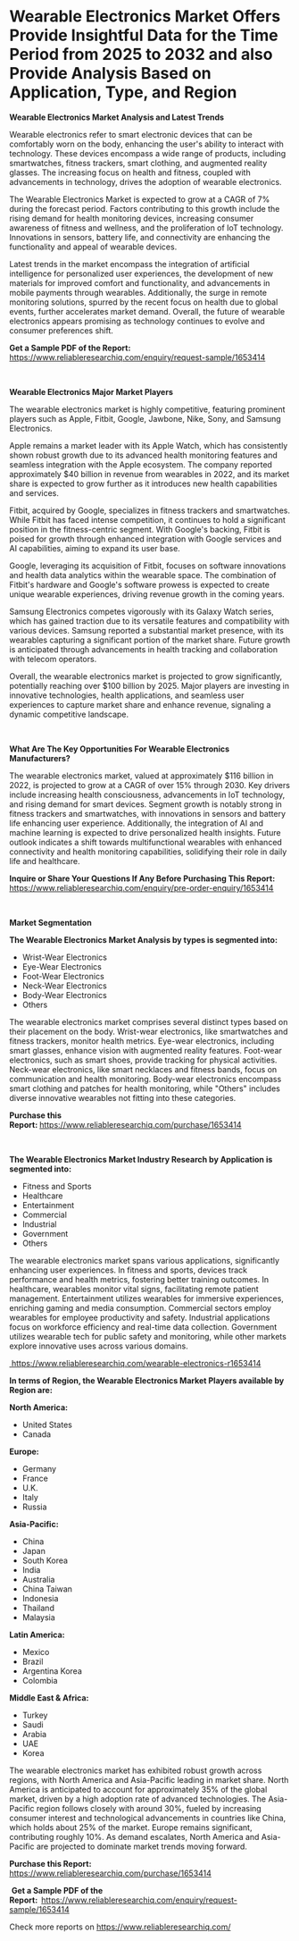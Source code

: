 <p><h1>Wearable Electronics Market Offers Provide Insightful Data for the Time Period from 2025 to 2032 and also Provide Analysis Based on Application, Type, and Region</h1></p><p><strong>Wearable Electronics Market Analysis and Latest Trends</strong></p>
<p><p>Wearable electronics refer to smart electronic devices that can be comfortably worn on the body, enhancing the user's ability to interact with technology. These devices encompass a wide range of products, including smartwatches, fitness trackers, smart clothing, and augmented reality glasses. The increasing focus on health and fitness, coupled with advancements in technology, drives the adoption of wearable electronics.</p><p>The Wearable Electronics Market is expected to grow at a CAGR of 7% during the forecast period. Factors contributing to this growth include the rising demand for health monitoring devices, increasing consumer awareness of fitness and wellness, and the proliferation of IoT technology. Innovations in sensors, battery life, and connectivity are enhancing the functionality and appeal of wearable devices.</p><p>Latest trends in the market encompass the integration of artificial intelligence for personalized user experiences, the development of new materials for improved comfort and functionality, and advancements in mobile payments through wearables. Additionally, the surge in remote monitoring solutions, spurred by the recent focus on health due to global events, further accelerates market demand. Overall, the future of wearable electronics appears promising as technology continues to evolve and consumer preferences shift.</p></p>
<p><strong>Get a Sample PDF of the Report:&nbsp;</strong> <a href="https://www.reliableresearchiq.com/enquiry/request-sample/1653414?utm_campaign=3128&utm_medium=2&utm_source=Github&utm_content=ia&utm_term=05032025&utm_id=wearable-electronics">https://www.reliableresearchiq.com/enquiry/request-sample/1653414</a></p>
<p>&nbsp;</p>
<p><strong>Wearable Electronics Major Market Players</strong></p>
<p><p>The wearable electronics market is highly competitive, featuring prominent players such as Apple, Fitbit, Google, Jawbone, Nike, Sony, and Samsung Electronics. </p><p>Apple remains a market leader with its Apple Watch, which has consistently shown robust growth due to its advanced health monitoring features and seamless integration with the Apple ecosystem. The company reported approximately $40 billion in revenue from wearables in 2022, and its market share is expected to grow further as it introduces new health capabilities and services.</p><p>Fitbit, acquired by Google, specializes in fitness trackers and smartwatches. While Fitbit has faced intense competition, it continues to hold a significant position in the fitness-centric segment. With Google's backing, Fitbit is poised for growth through enhanced integration with Google services and AI capabilities, aiming to expand its user base.</p><p>Google, leveraging its acquisition of Fitbit, focuses on software innovations and health data analytics within the wearable space. The combination of Fitbit's hardware and Google's software prowess is expected to create unique wearable experiences, driving revenue growth in the coming years.</p><p>Samsung Electronics competes vigorously with its Galaxy Watch series, which has gained traction due to its versatile features and compatibility with various devices. Samsung reported a substantial market presence, with its wearables capturing a significant portion of the market share. Future growth is anticipated through advancements in health tracking and collaboration with telecom operators.</p><p>Overall, the wearable electronics market is projected to grow significantly, potentially reaching over $100 billion by 2025. Major players are investing in innovative technologies, health applications, and seamless user experiences to capture market share and enhance revenue, signaling a dynamic competitive landscape.</p></p>
<p>&nbsp;</p>
<p><strong>What Are The Key Opportunities For Wearable Electronics Manufacturers?</strong></p>
<p><p>The wearable electronics market, valued at approximately $116 billion in 2022, is projected to grow at a CAGR of over 15% through 2030. Key drivers include increasing health consciousness, advancements in IoT technology, and rising demand for smart devices. Segment growth is notably strong in fitness trackers and smartwatches, with innovations in sensors and battery life enhancing user experience. Additionally, the integration of AI and machine learning is expected to drive personalized health insights. Future outlook indicates a shift towards multifunctional wearables with enhanced connectivity and health monitoring capabilities, solidifying their role in daily life and healthcare.</p></p>
<p><strong>Inquire or Share Your Questions If Any Before Purchasing This Report:</strong> <a href="https://www.reliableresearchiq.com/enquiry/pre-order-enquiry/1653414?utm_campaign=3128&utm_medium=2&utm_source=Github&utm_content=ia&utm_term=05032025&utm_id=wearable-electronics">https://www.reliableresearchiq.com/enquiry/pre-order-enquiry/1653414</a></p>
<p>&nbsp;</p>
<p><strong>Market Segmentation</strong></p>
<p><strong>The Wearable Electronics Market Analysis by types is segmented into:</strong></p>
<p><ul><li>Wrist-Wear Electronics</li><li>Eye-Wear Electronics</li><li>Foot-Wear Electronics</li><li>Neck-Wear Electronics</li><li>Body-Wear Electronics</li><li>Others</li></ul></p>
<p><p>The wearable electronics market comprises several distinct types based on their placement on the body. Wrist-wear electronics, like smartwatches and fitness trackers, monitor health metrics. Eye-wear electronics, including smart glasses, enhance vision with augmented reality features. Foot-wear electronics, such as smart shoes, provide tracking for physical activities. Neck-wear electronics, like smart necklaces and fitness bands, focus on communication and health monitoring. Body-wear electronics encompass smart clothing and patches for health monitoring, while "Others" includes diverse innovative wearables not fitting into these categories.</p></p>
<p><strong>Purchase this Report:&nbsp;</strong><a href="https://www.reliableresearchiq.com/purchase/1653414?utm_campaign=3128&utm_medium=2&utm_source=Github&utm_content=ia&utm_term=05032025&utm_id=wearable-electronics">https://www.reliableresearchiq.com/purchase/1653414</a></p>
<p>&nbsp;</p>
<p><strong>The Wearable Electronics Market Industry Research by Application is segmented into:</strong></p>
<p><ul><li>Fitness and Sports</li><li>Healthcare</li><li>Entertainment</li><li>Commercial</li><li>Industrial</li><li>Government</li><li>Others</li></ul></p>
<p><p>The wearable electronics market spans various applications, significantly enhancing user experiences. In fitness and sports, devices track performance and health metrics, fostering better training outcomes. In healthcare, wearables monitor vital signs, facilitating remote patient management. Entertainment utilizes wearables for immersive experiences, enriching gaming and media consumption. Commercial sectors employ wearables for employee productivity and safety. Industrial applications focus on workforce efficiency and real-time data collection. Government utilizes wearable tech for public safety and monitoring, while other markets explore innovative uses across various domains.</p></p>
<p><a href="https://www.reliableresearchiq.com/wearable-electronics-r1653414?utm_campaign=3128&utm_medium=2&utm_source=Github&utm_content=ia&utm_term=05032025&utm_id=wearable-electronics">&nbsp;https://www.reliableresearchiq.com/wearable-electronics-r1653414</a></p>
<p><strong>In terms of Region, the Wearable Electronics Market Players available by Region are:</strong></p>
<p>
    <p> <strong> North America: </strong>
        <ul>
            <li>United States</li>
            <li>Canada</li>
        </ul>
        </p> 
    <p> <strong> Europe: </strong>
        <ul>
            <li>Germany</li>
            <li>France</li>
            <li>U.K.</li>
            <li>Italy</li>
            <li>Russia</li>
        </ul>
        </p> 
    <p> <strong> Asia-Pacific: </strong>
        <ul>
            <li>China</li>
            <li>Japan</li>
            <li>South Korea</li>
            <li>India</li>
            <li>Australia</li>
            <li>China Taiwan</li>
            <li>Indonesia</li>
            <li>Thailand</li>
            <li>Malaysia</li>
        </ul>
        </p> 
    <p> <strong> Latin America: </strong>
        <ul>
            <li>Mexico</li>
            <li>Brazil</li>
            <li>Argentina Korea</li>
            <li>Colombia</li>
        </ul>
        </p> 
    <p> <strong> Middle East & Africa: </strong>
        <ul>
            <li>Turkey</li>
            <li>Saudi</li>
            <li>Arabia</li>
            <li>UAE</li>
            <li>Korea</li>
        </ul>
    </p>
    </p>
<p><p>The wearable electronics market has exhibited robust growth across regions, with North America and Asia-Pacific leading in market share. North America is anticipated to account for approximately 35% of the global market, driven by a high adoption rate of advanced technologies. The Asia-Pacific region follows closely with around 30%, fueled by increasing consumer interest and technological advancements in countries like China, which holds about 25% of the market. Europe remains significant, contributing roughly 10%. As demand escalates, North America and Asia-Pacific are projected to dominate market trends moving forward.</p></p>
<p><strong>Purchase this Report: </strong><a href="https://www.reliableresearchiq.com/purchase/1653414?utm_campaign=3128&utm_medium=2&utm_source=Github&utm_content=ia&utm_term=05032025&utm_id=wearable-electronics">https://www.reliableresearchiq.com/purchase/1653414</a></p>
<p>&nbsp;<strong>Get a Sample PDF of the Report:&nbsp;&nbsp;</strong><a href="https://www.reliableresearchiq.com/enquiry/request-sample/1653414?utm_campaign=3128&utm_medium=2&utm_source=Github&utm_content=ia&utm_term=05032025&utm_id=wearable-electronics">https://www.reliableresearchiq.com/enquiry/request-sample/1653414</a></p>
<p><strong></strong></p>
<p>Check more reports on <a href="https://www.reliableresearchiq.com/?utm_campaign=3128&utm_medium=2&utm_source=Github&utm_content=ia&utm_term=05032025&utm_id=wearable-electronics">https://www.reliableresearchiq.com/</a></p>